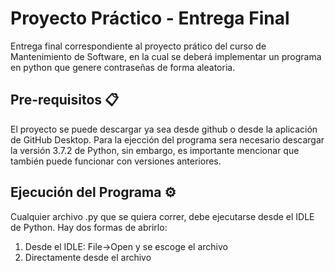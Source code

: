 # Proyecto Práctico - Entrega Final
Entrega final correspondiente al proyecto prático del curso de Mantenimiento de Software, en la cual se deberá implementar un programa en python que genere contraseñas de forma aleatoria.

## Pre-requisitos 📋
El proyecto se puede descargar ya sea desde github o desde la aplicación de GitHub Desktop. Para la ejección del programa sera necesario descargar la versión 3.7.2 de Python, sin embargo, es importante mencionar que también puede funcionar con versiones anteriores.

## Ejecución del Programa ⚙️
Cualquier archivo .py que se quiera correr, debe ejecutarse desde el IDLE de Python. Hay dos formas de abrirlo:

  1. Desde el IDLE: File->Open y se escoge el archivo
  2. Directamente desde el archivo
